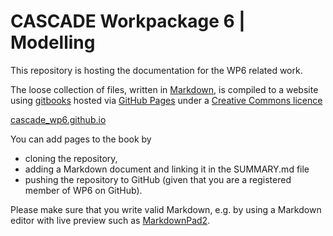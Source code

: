 CASCADE Workpackage 6 | Modelling
=================================

This repository is hosting the documentation for the WP6 related work. 

The loose collection of files, written in [Markdown](), is compiled to a website using [gitbooks]() hosted via [GitHub Pages]() under a [Creative Commons licence]()

[cascade_wp6.github.io]()

You can add pages to the book by 

- cloning the repository, 
- adding a Markdown document and linking it in the SUMMARY.md file
- pushing the repository to GitHub (given that you are a registered member of WP6 on GitHub). 

Please make sure that you write valid Markdown, e.g. by using a Markdown editor with live preview such as [MarkdownPad2](). 